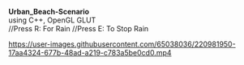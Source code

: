 <b>Urban_Beach-Scenario</b> <br/>
using C++, OpenGL GLUT <br/>
//Press R: For Rain //Press E: To Stop Rain

https://user-images.githubusercontent.com/65038036/220981950-17aa4324-677b-48ad-a219-c783a5be0cd0.mp4


